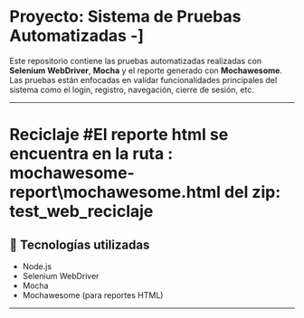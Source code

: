 # Proyecto: Sistema de Pruebas Automatizadas -]
Este repositorio contiene las pruebas automatizadas realizadas con **Selenium WebDriver**, **Mocha** y 
el reporte generado con **Mochawesome**. Las pruebas están enfocadas en validar funcionalidades principales del 
sistema como el login, registro, navegación, cierre de sesión, etc.

---
# Reciclaje #El reporte html se encuentra en la ruta :  mochawesome-report\mochawesome.html  del zip: test_web_reciclaje


## 🧪 Tecnologías utilizadas

- Node.js
- Selenium WebDriver
- Mocha
- Mochawesome (para reportes HTML)

---



